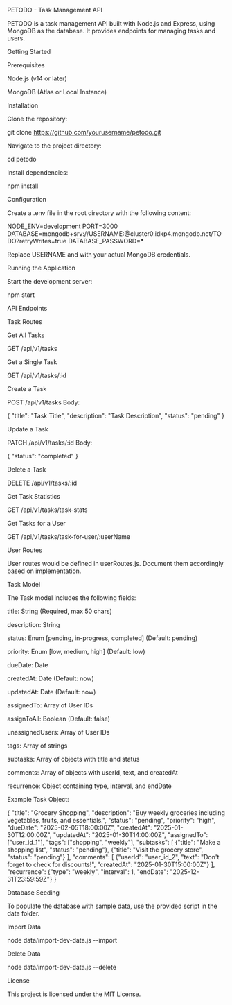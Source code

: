 PETODO - Task Management API

PETODO is a task management API built with Node.js and Express, using MongoDB as the database. It provides endpoints for managing tasks and users.

Getting Started

Prerequisites

Node.js (v14 or later)

MongoDB (Atlas or Local Instance)

Installation

Clone the repository:

git clone https://github.com/yourusername/petodo.git

Navigate to the project directory:

cd petodo

Install dependencies:

npm install

Configuration

Create a .env file in the root directory with the following content:

NODE_ENV=development
PORT=3000
DATABASE=mongodb+srv://USERNAME:<PASSWORD>@cluster0.idkp4.mongodb.net/TODO?retryWrites=true
DATABASE_PASSWORD=**\***

Replace USERNAME and <PASSWORD> with your actual MongoDB credentials.

Running the Application

Start the development server:

npm start

API Endpoints

Task Routes

Get All Tasks

GET /api/v1/tasks

Get a Single Task

GET /api/v1/tasks/:id

Create a Task

POST /api/v1/tasks
Body:

{
"title": "Task Title",
"description": "Task Description",
"status": "pending"
}

Update a Task

PATCH /api/v1/tasks/:id
Body:

{
"status": "completed"
}

Delete a Task

DELETE /api/v1/tasks/:id

Get Task Statistics

GET /api/v1/tasks/task-stats

Get Tasks for a User

GET /api/v1/tasks/task-for-user/:userName

User Routes

User routes would be defined in userRoutes.js. Document them accordingly based on implementation.

Task Model

The Task model includes the following fields:

title: String (Required, max 50 chars)

description: String

status: Enum [pending, in-progress, completed] (Default: pending)

priority: Enum [low, medium, high] (Default: low)

dueDate: Date

createdAt: Date (Default: now)

updatedAt: Date (Default: now)

assignedTo: Array of User IDs

assignToAll: Boolean (Default: false)

unassignedUsers: Array of User IDs

tags: Array of strings

subtasks: Array of objects with title and status

comments: Array of objects with userId, text, and createdAt

recurrence: Object containing type, interval, and endDate

Example Task Object:

{
"title": "Grocery Shopping",
"description": "Buy weekly groceries including vegetables, fruits, and essentials.",
"status": "pending",
"priority": "high",
"dueDate": "2025-02-05T18:00:00Z",
"createdAt": "2025-01-30T12:00:00Z",
"updatedAt": "2025-01-30T14:00:00Z",
"assignedTo": ["user_id_1"],
"tags": ["shopping", "weekly"],
"subtasks": [
{"title": "Make a shopping list", "status": "pending"},
{"title": "Visit the grocery store", "status": "pending"}
],
"comments": [
{"userId": "user_id_2", "text": "Don't forget to check for discounts!", "createdAt": "2025-01-30T15:00:00Z"}
],
"recurrence": {"type": "weekly", "interval": 1, "endDate": "2025-12-31T23:59:59Z"}
}

Database Seeding

To populate the database with sample data, use the provided script in the data folder.

Import Data

node data/import-dev-data.js --import

Delete Data

node data/import-dev-data.js --delete

License

This project is licensed under the MIT License.
